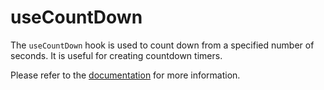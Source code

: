 # useCountDown

The `useCountDown` hook is used to count down from a specified number of seconds. It is useful for creating countdown timers.

Please refer to the [documentation](https://www.raddix.website/hooks/use-count-down) for more information.
